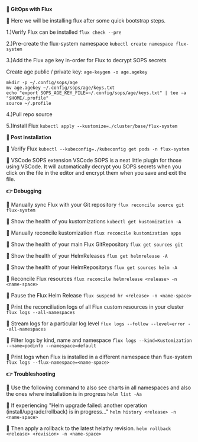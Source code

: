 **🔹  GitOps with Flux**

📍 Here we will be installing flux after some quick bootstrap steps.

1.)Verify Flux can be installed
`flux check --pre`

2.)Pre-create the flux-system namespace
`kubectl create namespace flux-system`

3.)Add the Flux age key in-order for Flux to decrypt SOPS secrets

Create age public / private key:
`age-keygen -o age.agekey`


```
mkdir -p ~/.config/sops/age
mv age.agekey ~/.config/sops/age/keys.txt
echo "export SOPS_AGE_KEY_FILE=~/.config/sops/age/keys.txt" | tee -a "$HOME/.profile" 
source ~/.profile
```

4.)Pull repo source

5.)Install Flux
`kubectl apply --kustomize=./cluster/base/flux-system`


**📣  Post installation**

📍  Verify Flux
`kubectl --kubeconfig=./kubeconfig get pods -n flux-system`


📍 VSCode SOPS extension
VSCode SOPS is a neat little plugin for those using VSCode. It will automatically decrypt you SOPS secrets when you click on the file in the editor and encrypt them when you save and exit the file.


**👉  Debugging**

📍 Manually sync Flux with your Git repository
`flux reconcile source git flux-system`

📍 Show the health of you kustomizations
`kubectl get kustomization -A`

📍 Manually reconcile kustomization
`flux reconcile kustomization apps`

📍 Show the health of your main Flux GitRepository
`flux get sources git`

📍 Show the health of your HelmReleases
`flux get helmrelease -A`

📍 Show the health of your HelmRepositorys
`flux get sources helm -A`

📍 Reconcile Flux resources
`flux reconcile helmrelease <release> -n <name-space>`

📍 Pause the Flux Helm Release
`flux suspend hr <release> -n <name-space>`

📍 Print the reconciliation logs of all Flux custom resources in your cluster
`flux logs --all-namespaces`

📍 Stream logs for a particular log level
`flux logs --follow --level=error --all-namespaces`

📍 Filter logs by kind, name and namespace
`flux logs --kind=Kustomization --name=podinfo --namespace=default`

📍 Print logs when Flux is installed in a different namespace than flux-system
`flux logs --flux-namespace=<name-space>`


**👉  Troubleshooting**

📍 Use the following command to also see charts in all namespaces and also the ones where installation is in progress
`helm list -Aa`

📍 If experiencing "Helm upgrade failed: another operation (install/upgrade/rollback) is in progress..."
`helm history <release> -n <name-space>`

📍 Then apply a rollback to the latest helathy revision.
`helm rollback <release> <revision> -n <name-space>`
